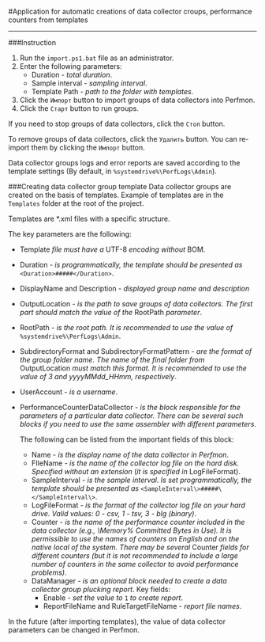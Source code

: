#Application for automatic creations of data collector croups, performance counters from templates

---
###Instruction

1. Run the `import.ps1.bat` file as an administrator.
2. Enter the following parameters:
    - Duration - *total duration*.
    - Sample interval - *sampling interval*.
    - Template Path - *path to the folder with templates*.
3. Click the `Импорт` button to import groups of data collectors into Perfmon.
4. Click the `Старт` button to run groups.

If you need to stop groups of data collectors, click the `Стоп` button.

To remove groups of data collectors, click the `Удалить` button. You can re-import them by clicking the `Импорт` button.

Data collector groups logs and error reports are saved according to the template settings 
(By default, in `%systemdrive%\PerfLogs\Admin`).

###Creating data collector group template
Data collector groups are created on the basis of templates. Example of templates are in the `Templates` folder at the
root of the project.

Templates are *.xml files with a specific structure.

The key parameters are the following:
- Template *file must have a* UTF-8 *encoding without* BOM.
- Duration - *is programmatically, the template should be presented as* `<Duration>#####</Duration>`.
- DisplayName and Description - *displayed group name and description* 
- OutputLocation - *is the path to save groups of data collectors. The first part should match the value of the* RootPath
*parameter*.
- RootPath - *is the root path. It is recommended to use the value of* `%systemdrive%\PerfLogs\Admin`.
- SubdirectoryFormat and SubdirectoryFormatPattern - *are the format of the group folder name. The name of the final 
folder from* OutputLocation *must match this format. It is recommended to use the value of 3 and yyyyMMdd_HHmm, respectively*.
- UserAccount - *is a username*.
- PerformanceCounterDataCollector - *is the block responsible for the parameters of a particular data collector. There 
can be several such blocks if you need to use the same assembler with different parameters*.
   
   The following can be listed from the important fields of this block:
  - Name - *is the display name of the data collector in Perfmon*.
  - FIleName - *is the name of the collector log file on the hard disk. Specified without an extension* (*it is specified
    in* LogFileFormat).
  - SampleInterval - *is the sample interval. Is set programmatically, the template should be presented as* 
    `<SampleInterval\>#####\</SampleInterval\>`.
  - LogFileFormat - *is the format of the collector log file on your hard drive. Valid values: 0 - csv, 1 - tsv, 3 - blg
    (binary)*.
  - Counter - *is the name of the performance counter included in the data collector (e.g., \Memory% Committed Bytes in 
    Use). It is permissible to use the names of counters on English and on the native local of the system. There may be 
    several* Counter *fields for different counters (but it is not recommended to include a large number of counters in 
    the same collector to avoid performance problems)*.
  - DataManager - *is an optional block needed to create a data collector group plucking report*. Key fields:
      - Enable - *set the value to* `1` *to create report*.  
      - ReportFileName and RuleTargetFileName - *report file names*.
  
In the future (after importing templates), the value of data collector parameters can be changed in Perfmon.